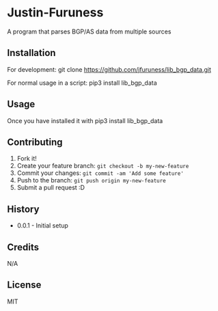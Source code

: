 # Justin-Furuness

A program that parses BGP/AS data from multiple sources

## Installation

For development:
git clone https://github.com/jfuruness/lib_bgp_data.git

For normal usage in a script:
pip3 install lib_bgp_data

## Usage

Once you have installed it with pip3 install lib_bgp_data

## Contributing

1. Fork it!
2. Create your feature branch: `git checkout -b my-new-feature`
3. Commit your changes: `git commit -am 'Add some feature'`
4. Push to the branch: `git push origin my-new-feature`
5. Submit a pull request :D

## History

* 0.0.1 - Initial setup

## Credits

N/A

## License

MIT

